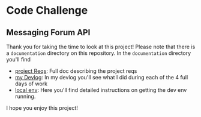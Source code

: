 # Code Challenge
## Messaging Forum API

Thank you for taking the time to look at this project! Please note that there
is a `documentation` directory on this repository. In the `documentation` directory
you'll find
* [project Reqs](./documentation/laravel-message-board-api.md): Full doc describing
  the project reqs
* [my Devlog](./documentation/devlog.md): In my devlog you'll see what I did during
  each of the 4 full days of work
* [local env](./documentation/deploy/local.md): Here you'll find detailed instructions
  on getting the dev env running.

  
I hope you enjoy this project!
